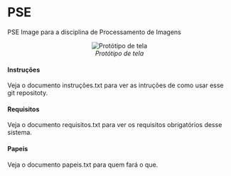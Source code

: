 # PSE
PSE Image para a disciplina de Processamento de Imagens

<p align="center">
	<img align="center" src="https://i.imgur.com/vEzv3vV.png" alt="Protótipo de tela">
	<br>
	<i>Protótipo de tela</i>
</p>

#### Instruções
Veja o documento instruções.txt para ver as intruções de como usar esse git repositoty.


#### Requisitos
Veja o documento requisitos.txt para ver os requisitos obrigatórios desse sistema.

#### Papeis
Veja o documento papeis.txt para quem fará o que.
